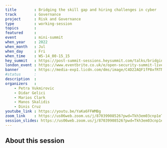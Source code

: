 ```yaml
---
title        : Bridging the skill gap and hiring challenges in cyber
track        : Governance
project      : Risk and Governance
type         : working-session
topics       : 
featured     :
event        : mini-summit
when_year    : 2022
when_month   : Jul
when_day     : Fri
when_time    : WS-14_00-15_15
hey_summit   : https://post-summit-sessions.heysummit.com/talks/bridging-the-skill-gap-and-hiring-challenges-in-cyber/
london_event : https://www.eventbrite.co.uk/e/open-security-summit-live-in-london-tickets-356895402757
banner       : https://media-exp1.licdn.com/dms/image/C4D22AQF1fP8xfRTNXw/feedshare-shrink_1280/0/1655587468986?e=1658361600&v=beta&t=Z8Itw18tWReqJsvyqUsrlKcgu29_ZcTiTiZK2TmogOs
#status      : 
description  :
organizers   :
    - Petra Vukmirovic
    - Didar Gelici
    - Marios Clark
    - Manos Skalidis
    - Dinis Cruz
youtube_link : https://youtu.be/YaKa6FFWMBg
zoom_link    : https://us06web.zoom.us/j/87039908526?pwd=Tkh3em03cnp1eTRpczYrL2lud2pnZz09
session_slides: https://us06web.zoom.us/j/87039908526?pwd=Tkh3em03cnp1eTRpczYrL2lud2pnZz09
---
```



## About this session

